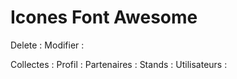 # Icones Font Awesome

Delete : <i class="fa-solid fa-x"></i>
Modifier : <i class="fa-solid fa-pencil"></i>

Collectes : <i class="fa-solid fa-hand-holding-dollar"></i>
Profil : <i class="fa-solid fa-circle-user"></i>
Partenaires : <i class="fa-solid fa-handshake-angle"></i>
Stands : <i class="fa-solid fa-table-tennis-paddle-ball"></i>
Utilisateurs : <i class="fa-solid fa-users"></i>
